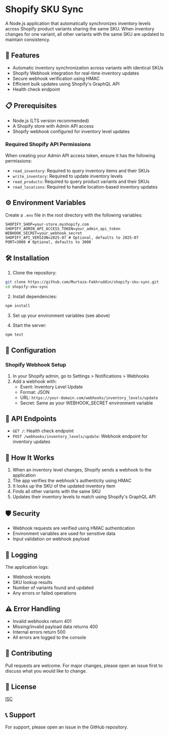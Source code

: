 # Shopify SKU Sync

A Node.js application that automatically synchronizes inventory levels across Shopify product variants sharing the same SKU. When inventory changes for one variant, all other variants with the same SKU are updated to maintain consistency.

## 🚀 Features

- Automatic inventory synchronization across variants with identical SKUs
- Shopify Webhook integration for real-time inventory updates
- Secure webhook verification using HMAC
- Efficient bulk updates using Shopify's GraphQL API
- Health check endpoint

## 📋 Prerequisites

- Node.js (LTS version recommended)
- A Shopify store with Admin API access
- Shopify webhook configured for inventory level updates

### Required Shopify API Permissions

When creating your Admin API access token, ensure it has the following permissions:

- `read_inventory`: Required to query inventory items and their SKUs
- `write_inventory`: Required to update inventory levels
- `read_products`: Required to query product variants and their SKUs
- `read_locations`: Required to handle location-based inventory updates

## ⚙️ Environment Variables

Create a `.env` file in the root directory with the following variables:

```env
SHOPIFY_SHOP=your-store.myshopify.com
SHOPIFY_ADMIN_API_ACCESS_TOKEN=your_admin_api_token
WEBHOOK_SECRET=your_webhook_secret
SHOPIFY_API_VERSION=2025-07 # Optional, defaults to 2025-07
PORT=3000 # Optional, defaults to 3000
```

## 🛠️ Installation

1. Clone the repository:
```bash
git clone https://github.com/Murtaza-Fakhruddin/shopify-sku-sync.git
cd shopify-sku-sync
```

2. Install dependencies:
```bash
npm install
```

3. Set up your environment variables (see above)

4. Start the server:
```bash
npm test
```

## 🔧 Configuration

### Shopify Webhook Setup

1. In your Shopify admin, go to Settings > Notifications > Webhooks
2. Add a webhook with:
   - Event: Inventory Level Update
   - Format: JSON
   - URL: `https://your-domain.com/webhooks/inventory_levels/update`
   - Secret: Same as your WEBHOOK_SECRET environment variable

## 🚦 API Endpoints

- `GET /`: Health check endpoint
- `POST /webhooks/inventory_levels/update`: Webhook endpoint for inventory updates

## 🔄 How It Works

1. When an inventory level changes, Shopify sends a webhook to the application
2. The app verifies the webhook's authenticity using HMAC
3. It looks up the SKU of the updated inventory item
4. Finds all other variants with the same SKU
5. Updates their inventory levels to match using Shopify's GraphQL API

## 🛡️ Security

- Webhook requests are verified using HMAC authentication
- Environment variables are used for sensitive data
- Input validation on webhook payload

## 📝 Logging

The application logs:
- Webhook receipts
- SKU lookup results
- Number of variants found and updated
- Any errors or failed operations

## ⚠️ Error Handling

- Invalid webhooks return 401
- Missing/invalid payload data returns 400
- Internal errors return 500
- All errors are logged to the console

## 🤝 Contributing

Pull requests are welcome. For major changes, please open an issue first to discuss what you would like to change.

## 📄 License

[ISC](https://choosealicense.com/licenses/isc/)

## 📞 Support

For support, please open an issue in the GitHub repository.